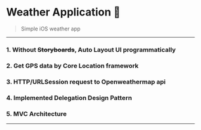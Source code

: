 # Weather Application 🌈
>Simple iOS weather app
____
### **1.** Without ~~Storyboards~~, Auto Layout UI programmatically
### **2.** Get GPS data by Core Location framework
### **3.** HTTP/URLSession request to Openweathermap api
### **4.** Implemented Delegation Design Pattern
### **5.** MVC Architecture
____
